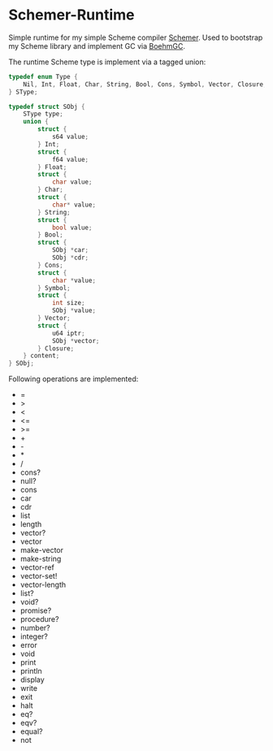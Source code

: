 # Schemer-Runtime

Simple runtime for my simple Scheme compiler [Schemer](https://github.com/teichholz/Schemer).
Used to bootstrap my Scheme library and implement GC via [BoehmGC](https://github.com/ivmai/bdwgc).

The runtime Scheme type is implement via a tagged union:
```c
typedef enum Type {
    Nil, Int, Float, Char, String, Bool, Cons, Symbol, Vector, Closure, Unspecified
} SType;

typedef struct SObj {
    SType type;
    union {
        struct {
            s64 value;
        } Int;
        struct {
            f64 value;
        } Float;
        struct {
            char value;
        } Char;
        struct {
            char* value;
        } String;
        struct {
            bool value;
        } Bool;
        struct {
            SObj *car;
            SObj *cdr;
        } Cons;
        struct {
            char *value;
        } Symbol;
        struct {
            int size;
            SObj *value;
        } Vector;
        struct {
            u64 iptr;
            SObj *vector;
        } Closure;
    } content;
} SObj;
```

Following operations are implemented:
- =
- \>
- <
- <=
- \>=
- \+
- \-
- \*
- \/
- cons?
- null?
- cons
- car
- cdr
- list
- length
- vector?
- vector
- make-vector
- make-string
- vector-ref
- vector-set!
- vector-length
- list?
- void?
- promise?
- procedure?
- number?
- integer?
- error
- void
- print
- println
- display
- write
- exit
- halt
- eq?
- eqv?
- equal?
- not
